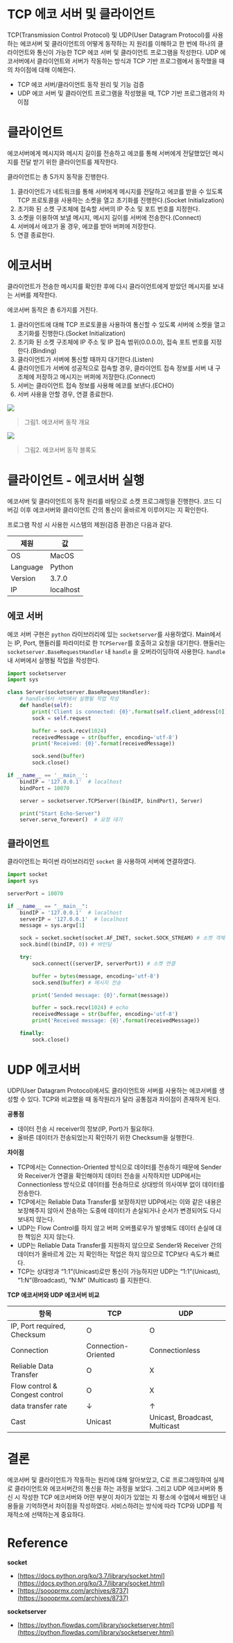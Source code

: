 # TCP 에코 서버 및 클라이언트

TCP(Transmission Control Protocol) 및 UDP(User Datagram Protocol)를 사용하는 에코서버 및 클라이언트의 어떻게 동작하는 지 원리를 이해하고 한 번에 하나의 클라이언트와 통신이 가능한 TCP 에코 서버 및 클라이언트 프로그램을 작성한다. UDP 에코서버에서 클라이언트와 서버가 작동하는 방식과 TCP 기반 프로그램에서 동작했을 때의 차이점에 대해 이해한다.

- TCP 에코 서버/클라이언트 동작 원리 및 기능 검증
- UDP 에코 서버 및 클라이언트 프로그램을 작성했을 때, TCP 기반 프로그램과의 차이점

# 클라이언트

에코서버에게 메시지와 메시지 길이를 전송하고 에코를 통해 서버에게 전달했었던 메시지를 전달 받기 위한 클라이언트를 제작한다.

클라이언트는 총 5가지 동작을 진행한다.

1. 클라이언트가 네트워크를 통해 서버에게 메시지를 전달하고 에코를 받을 수 있도록 TCP 프로토콜을 사용하는 소켓을 열고 초기화를 진행한다.(Socket Initialization)
2. 초기화 된 소켓 구조체에 접속할 서버의 IP 주소 및 포트 번호를 지정한다.
3. 소켓을 이용하여 보낼 메시지, 메시지 길이를 서버에 전송한다.(Connect)
4. 서버에서 에코가 올 경우, 에코를 받아 버퍼에 저장한다.
5. 연결 종료한다.

# 에코서버

클라이언트가 전송한 메시지를 확인한 후에 다시 클라이언트에게 받았던 메시지를 보내는 서버를 제작한다.

에코서버 동작은 총 6가지를 거친다.

1. 클라이언트에 대해 TCP 프로토콜을 사용하여 통신할 수 있도록 서버에 소켓을 열고 초기화를 진행한다.(Socket Initialization)
2. 초기화 된 소켓 구조체에 IP 주소 및 IP 접속 범위(0.0.0.0), 접속 포트 번호를 지정한다.(Binding)
3. 클라이언트가 서버에 통신할 때까지 대기한다.(Listen)
4. 클라이언트가 서버에 성공적으로 접속할 경우, 클라이언트 접속 정보를 서버 내 구조체에 저장하고 메시지는 버퍼에 저장한다.(Connect)
5. 서버는 클라이언트 접속 정보를 사용해 에코를 보낸다.(ECHO)
6. 서버 사용을 안할 경우, 연결 종료한다.

![](./image/1.png)

> 그림1. 에코서버 동작 개요

![](./image/2.png)

> 그림2. 에코서버 동작 블록도

# 클라이언트 - 에코서버 실행

에코서버 및 클라이언트의 동작 원리를 바탕으로 소켓 프로그래밍을 진행한다. 코드 디버깅 이후 에코서버와 클라이언트 간의 통신이 올바르게 이루어지는 지 확인한다.

프로그램 작성 시 사용한 시스템의 제원(검증 환경)은 다음과 같다.

| 제원     | 값        |
| -------- | --------- |
| OS       | MacOS     |
| Language | Python    |
| Version  | 3.7.0     |
| IP       | localhost |



## 에코 서버

에코 서버 구현은 `python` 라이브러리에 있는 `socketserver`를 사용하였다. Main에서는 IP, Port, 핸들러를 파라미터로 한 `TCPServer`를 호출하고 요청을 대기한다. 핸들러는 `socketserver.BaseRequestHandler` 내 `handle` 을 오버라이딩하여 사용한다. `handle` 내 서버에서 실행될 작업을 작성한다.

```python
import socketserver
import sys

class Server(socketserver.BaseRequestHandler):
    # handle에서 서버에서 실행될 작업 작성
    def handle(self):
        print('Client is connected: {0}'.format(self.client_address[0]))
        sock = self.request

        buffer = sock.recv(1024)
        receivedMessage = str(buffer, encoding='utf-8')
        print('Received: {0}'.format(receivedMessage))

        sock.send(buffer)
        sock.close()

if __name__ == '__main__':
    bindIP = '127.0.0.1'  # localhost
    bindPort = 10070

    server = socketserver.TCPServer((bindIP, bindPort), Server)

    print("Start Echo-Server")
    server.serve_forever()  # 요청 대기
```

## 클라이언트

클라이언트는 파이썬 라이브러리인 `socket` 을 사용하여 서버에 연결하였다.

```python
import socket
import sys

serverPort = 10070

if __name__ == "__main__":
    bindIP = '127.0.0.1'  # localhost
    serverIP = '127.0.0.1'  # localhost
    message = sys.argv[1]

    sock = socket.socket(socket.AF_INET, socket.SOCK_STREAM) # 소켓 객체 생성
    sock.bind((bindIP, 0)) # 바인딩

    try:
        sock.connect((serverIP, serverPort)) # 소켓 연결

        buffer = bytes(message, encoding='utf-8')
        sock.send(buffer) # 메시지 전송

        print('Sended message: {0}'.format(message))

        buffer = sock.recv(1024) # echo
        receivedMessage = str(buffer, encoding='utf-8')
        print('Received message: {0}'.format(receivedMessage))

    finally:
        sock.close()
```

# UDP 에코서버

UDP(User Datagram Protocol)에서도 클라이언트와 서버를 사용하는 에코서버를 생성할 수 있다. TCP와 비교했을 때 동작원리가 달라 공통점과 차이점이 존재하게 된다.

**공통점**

- 데이터 전송 시 receiver의 정보(IP, Port)가 필요하다.
- 올바른 데이터가 전송되었는지 확인하기 위한 Checksum을 실행한다.

**차이점**

- TCP에서는 Connection-Oriented 방식으로 데이터를 전송하기 때문에 Sender와 Receiver가 연결을 확인해야지 데이터 전송을 시작하지만 UDP에서는 Connectionless 방식으로 데이터를 전송하므로 상대방의 의사여부 없이 데이터를 전송한다.
- TCP에서는 Reliable Data Transfer를 보장하지만 UDP에서는 이와 같은 내용은 보장해주지 않아서 전송하는 도중에 데이터가 손실되거나 순서가 변경되어도 다시 보내지 않는다.
- UDP는 Flow Control를 하지 않고 버퍼 오버플로우가 발생해도 데이터 손실에 대한 책임은 지지 않는다.
- UDP는 Reliable Data Transfer를 지원하지 않으므로 Sender와 Receiver 간의 데이터가 올바르게 갔는 지 확인하는 작업은 하지 않으므로 TCP보다 속도가 빠르다.
- TCP는 상대방과 “1:1”(Unicast)로만 통신이 가능하지만 UDP는 “1:1”(Unicast), “1:N”(Broadcast), “N:M” (Multicast) 를 지원한다.

**TCP 에코서버와 UDP 에코서버 비교**

| 항목                           | TCP                 | UDP                           |
| ------------------------------ | ------------------- | ----------------------------- |
| IP, Port required, Checksum    | O                   | O                             |
| Connection                     | Connection-Oriented | Connectionless                |
| Reliable Data Transfer         | O                   | X                             |
| Flow control & Congest control | O                   | X                             |
| data transfer rate             | ↓                   | ↑                             |
| Cast                           | Unicast             | Unicast, Broadcast, Multicast |

# 결론

에코서버 및 클라이언트가 작동하는 원리에 대해 알아보았고, C로 프로그래밍하여 실제로 클라이언트와 에코서버간의 통신을 하는 과정을 보았다. 그리고 UDP 에코서버와 통신 시 작성한 TCP 에코서버와 어떤 부분이 차이가 있었는 지 평소에 수업에서 배웠던 내용들을 기억하면서 차이점을 작성하였다. 서비스하려는 방식에 따라 TCP와 UDP를 적재적소에 선택하는게 중요하다.

# Reference

**socket**

- [https://docs.python.org/ko/3.7/library/socket.html](https://docs.python.org/ko/3.7/library/socket.html)
- [https://soooprmx.com/archives/8737](https://soooprmx.com/archives/8737)

**socketserver**

- [https://python.flowdas.com/library/socketserver.html](https://python.flowdas.com/library/socketserver.html)